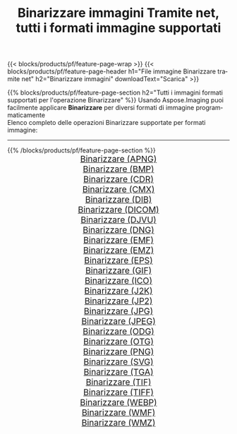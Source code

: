 ﻿---
title: Binarizzare immagini Tramite net, tutti i formati immagine supportati 
weight: 3920
url: /it/net/binarize 
lang: it
langdirlevel: 2
locales: zh-hans,ja,it,ru,de,es,fr,nl,id,lt,pl,pt,vi,tr,ko,zh-hant,ar,hi,th,sv,cs,uk,he
description: Usando Aspose.Imaging puoi facilmente Binarizzare immagini tramite net
---

{{< blocks/products/pf/feature-page-wrap >}}
{{< blocks/products/pf/feature-page-header h1="File immagine Binarizzare tramite net" h2="Binarizzare immagini" downloadText="Scarica" >}}


{{% blocks/products/pf/feature-page-section  h2="Tutti i immagini formati supportati per l'operazione Binarizzare" %}}
Usando Aspose.Imaging puoi facilmente applicare **Binarizzare** per diversi formati di immagine programmaticamente
<br/>
Elenco completo delle operazioni Binarizzare supportate per formati immagine:
<hr/>
{{% /blocks/products/pf/feature-page-section %}}
<div class="container-fluid productfamilypage bg-gray">
    <div class="convertypes bg-gray agp-content section">
        <div class="container">
		<div class="row other-converters" style="gap: 10px;font-size: 19px;text-align:center;">
		    <div class='col-md-2 other-converter remove-lp remove-rp'><a href="/imaging/it/net/binarize/apng" style="padding:15px;">Binarizzare (APNG)</a></div><div class='col-md-2 other-converter remove-lp remove-rp'><a href="/imaging/it/net/binarize/bmp" style="padding:15px;">Binarizzare (BMP)</a></div><div class='col-md-2 other-converter remove-lp remove-rp'><a href="/imaging/it/net/binarize/cdr" style="padding:15px;">Binarizzare (CDR)</a></div><div class='col-md-2 other-converter remove-lp remove-rp'><a href="/imaging/it/net/binarize/cmx" style="padding:15px;">Binarizzare (CMX)</a></div><div class='col-md-2 other-converter remove-lp remove-rp'><a href="/imaging/it/net/binarize/dib" style="padding:15px;">Binarizzare (DIB)</a></div><div class='col-md-2 other-converter remove-lp remove-rp'><a href="/imaging/it/net/binarize/dicom" style="padding:15px;">Binarizzare (DICOM)</a></div><div class='col-md-2 other-converter remove-lp remove-rp'><a href="/imaging/it/net/binarize/djvu" style="padding:15px;">Binarizzare (DJVU)</a></div><div class='col-md-2 other-converter remove-lp remove-rp'><a href="/imaging/it/net/binarize/dng" style="padding:15px;">Binarizzare (DNG)</a></div><div class='col-md-2 other-converter remove-lp remove-rp'><a href="/imaging/it/net/binarize/emf" style="padding:15px;">Binarizzare (EMF)</a></div><div class='col-md-2 other-converter remove-lp remove-rp'><a href="/imaging/it/net/binarize/emz" style="padding:15px;">Binarizzare (EMZ)</a></div><div class='col-md-2 other-converter remove-lp remove-rp'><a href="/imaging/it/net/binarize/eps" style="padding:15px;">Binarizzare (EPS)</a></div><div class='col-md-2 other-converter remove-lp remove-rp'><a href="/imaging/it/net/binarize/gif" style="padding:15px;">Binarizzare (GIF)</a></div><div class='col-md-2 other-converter remove-lp remove-rp'><a href="/imaging/it/net/binarize/ico" style="padding:15px;">Binarizzare (ICO)</a></div><div class='col-md-2 other-converter remove-lp remove-rp'><a href="/imaging/it/net/binarize/j2k" style="padding:15px;">Binarizzare (J2K)</a></div><div class='col-md-2 other-converter remove-lp remove-rp'><a href="/imaging/it/net/binarize/jp2" style="padding:15px;">Binarizzare (JP2)</a></div><div class='col-md-2 other-converter remove-lp remove-rp'><a href="/imaging/it/net/binarize/jpg" style="padding:15px;">Binarizzare (JPG)</a></div><div class='col-md-2 other-converter remove-lp remove-rp'><a href="/imaging/it/net/binarize/jpeg" style="padding:15px;">Binarizzare (JPEG)</a></div><div class='col-md-2 other-converter remove-lp remove-rp'><a href="/imaging/it/net/binarize/odg" style="padding:15px;">Binarizzare (ODG)</a></div><div class='col-md-2 other-converter remove-lp remove-rp'><a href="/imaging/it/net/binarize/otg" style="padding:15px;">Binarizzare (OTG)</a></div><div class='col-md-2 other-converter remove-lp remove-rp'><a href="/imaging/it/net/binarize/png" style="padding:15px;">Binarizzare (PNG)</a></div><div class='col-md-2 other-converter remove-lp remove-rp'><a href="/imaging/it/net/binarize/svg" style="padding:15px;">Binarizzare (SVG)</a></div><div class='col-md-2 other-converter remove-lp remove-rp'><a href="/imaging/it/net/binarize/tga" style="padding:15px;">Binarizzare (TGA)</a></div><div class='col-md-2 other-converter remove-lp remove-rp'><a href="/imaging/it/net/binarize/tif" style="padding:15px;">Binarizzare (TIF)</a></div><div class='col-md-2 other-converter remove-lp remove-rp'><a href="/imaging/it/net/binarize/tiff" style="padding:15px;">Binarizzare (TIFF)</a></div><div class='col-md-2 other-converter remove-lp remove-rp'><a href="/imaging/it/net/binarize/webp" style="padding:15px;">Binarizzare (WEBP)</a></div><div class='col-md-2 other-converter remove-lp remove-rp'><a href="/imaging/it/net/binarize/wmf" style="padding:15px;">Binarizzare (WMF)</a></div><div class='col-md-2 other-converter remove-lp remove-rp'><a href="/imaging/it/net/binarize/wmz" style="padding:15px;">Binarizzare (WMZ)</a></div>
                </div>
        </div>
    </div>
</div>
<br/>
